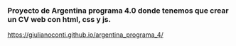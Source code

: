 <h3>Proyecto de Argentina programa 4.0 donde tenemos que crear un CV web con html, css y js.</h3>

https://giulianoconti.github.io/argentina_programa_4/
